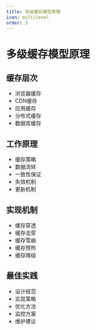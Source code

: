 ```yaml
---
title: 多级缓存模型原理
icon: multilevel
order: 3
---
```


# 多级缓存模型原理

## 缓存层次
- 浏览器缓存
- CDN缓存
- 应用缓存
- 分布式缓存
- 数据库缓存

## 工作原理
- 缓存策略
- 数据流转
- 一致性保证
- 失效机制
- 更新机制

## 实现机制
- 缓存穿透
- 缓存击穿
- 缓存雪崩
- 缓存预热
- 缓存降级

## 最佳实践
- 设计规范
- 实现策略
- 优化方法
- 监控方案
- 维护建议
